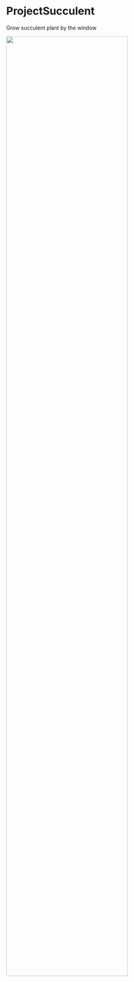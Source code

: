 # ProjectSucculent
Grow succulent plant by the window

<img src="https://img1.daumcdn.net/thumb/R1280x0/?scode=mtistory2&fname=https%3A%2F%2Fk.kakaocdn.net%2Fdn%2FcVqrDx%2FbtqCy4TuImN%2FZLvnXavsSiDPgTs44hldjK%2Fimg.png" height="80%">